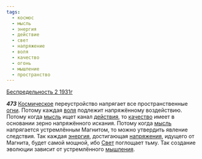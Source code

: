 ```yaml
---
tags:
  - космос
  - мысль
  - энергия
  - действие
  - свет
  - напряжение
  - воля
  - качество
  - огонь
  - мышление
  - пространство
---
```


[Беспредельность 2 1931г](https://127.0.0.1:4002/agni/1931)

___473___
[Космическое](../../../tags/#космос) переустройство напрягает все пространственные [огни](../../../tags/#огонь). Потому каждая [воля](../../../tags/#воля) подлежит напряжённому воздействию. Потому когда [мысль](../../../tags/#мысль) ищет канал [действия](../../../tags/#действие), то [качество](../../../tags/#качество) имеет в основании зерно напряжённого искания. Потому когда [мысль](../../../tags/#мысль) напрягается устремлённым Магнитом, то можно утвердить явление следствия. Так каждая [энергия](../../../tags/#энергия), достигающая [напряжения](../../../tags/#напряжение), идущего от Магнита, будет самой мощной, ибо [Свет](../../../tags/#свет) поглощает тьму. Так создание эволюции зависит от устремлённого [мышления](../../../tags/#мышление).   

